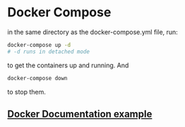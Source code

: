 # Docker Compose

in the same directory as the docker-compose.yml file, run:

```bash
docker-compose up -d
# -d runs in detached mode
``` 
to get the containers up and running. And
```bash
docker-compose down
```
to stop them.

## [Docker Documentation example](https://docs.docker.com/compose/gettingstarted/)

